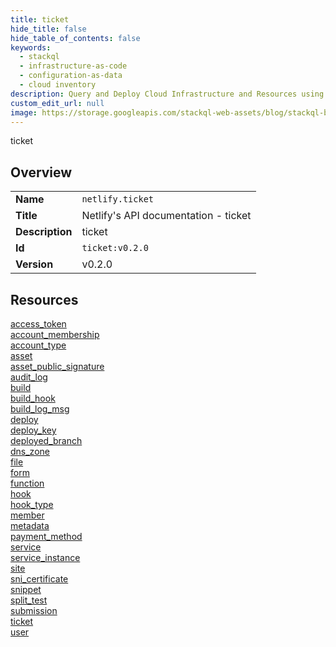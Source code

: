 ```yaml
---
title: ticket
hide_title: false
hide_table_of_contents: false
keywords:
  - stackql
  - infrastructure-as-code
  - configuration-as-data
  - cloud inventory
description: Query and Deploy Cloud Infrastructure and Resources using SQL
custom_edit_url: null
image: https://storage.googleapis.com/stackql-web-assets/blog/stackql-blog-post-featured-image.png
---
```

ticket  
    

## Overview
<table><tbody>
<tr><td><b>Name</b></td><td><code>netlify.ticket</code></td></tr>
<tr><td><b>Title</b></td><td>Netlify's API documentation - ticket</td></tr>
<tr><td><b>Description</b></td><td>ticket</td></tr>
<tr><td><b>Id</b></td><td><code>ticket:v0.2.0</code></td></tr>
<tr><td><b>Version</b></td><td>v0.2.0</td></tr>
</tbody></table>

## Resources
<div class="row">
<div class="providerDocColumn">
<a href="/docs/providers/netlify/ticket/access_token">access_token</a><br />
<a href="/docs/providers/netlify/ticket/account_membership">account_membership</a><br />
<a href="/docs/providers/netlify/ticket/account_type">account_type</a><br />
<a href="/docs/providers/netlify/ticket/asset">asset</a><br />
<a href="/docs/providers/netlify/ticket/asset_public_signature">asset_public_signature</a><br />
<a href="/docs/providers/netlify/ticket/audit_log">audit_log</a><br />
<a href="/docs/providers/netlify/ticket/build">build</a><br />
<a href="/docs/providers/netlify/ticket/build_hook">build_hook</a><br />
<a href="/docs/providers/netlify/ticket/build_log_msg">build_log_msg</a><br />
<a href="/docs/providers/netlify/ticket/deploy">deploy</a><br />
<a href="/docs/providers/netlify/ticket/deploy_key">deploy_key</a><br />
<a href="/docs/providers/netlify/ticket/deployed_branch">deployed_branch</a><br />
<a href="/docs/providers/netlify/ticket/dns_zone">dns_zone</a><br />
<a href="/docs/providers/netlify/ticket/file">file</a><br />
<a href="/docs/providers/netlify/ticket/form">form</a><br />
</div>
<div class="providerDocColumn">
<a href="/docs/providers/netlify/ticket/function">function</a><br />
<a href="/docs/providers/netlify/ticket/hook">hook</a><br />
<a href="/docs/providers/netlify/ticket/hook_type">hook_type</a><br />
<a href="/docs/providers/netlify/ticket/member">member</a><br />
<a href="/docs/providers/netlify/ticket/metadata">metadata</a><br />
<a href="/docs/providers/netlify/ticket/payment_method">payment_method</a><br />
<a href="/docs/providers/netlify/ticket/service">service</a><br />
<a href="/docs/providers/netlify/ticket/service_instance">service_instance</a><br />
<a href="/docs/providers/netlify/ticket/site">site</a><br />
<a href="/docs/providers/netlify/ticket/sni_certificate">sni_certificate</a><br />
<a href="/docs/providers/netlify/ticket/snippet">snippet</a><br />
<a href="/docs/providers/netlify/ticket/split_test">split_test</a><br />
<a href="/docs/providers/netlify/ticket/submission">submission</a><br />
<a href="/docs/providers/netlify/ticket/ticket">ticket</a><br />
<a href="/docs/providers/netlify/ticket/user">user</a><br />
</div>
</div>
